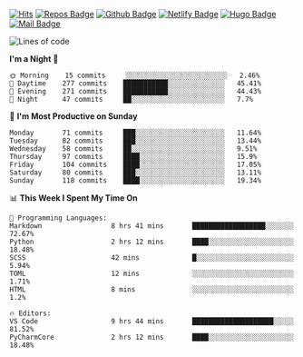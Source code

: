 

[![Hits](https://hits.seeyoufarm.com/api/count/incr/badge.svg?url=https%3A%2F%2Fgithub.com/sangm1n)](https://hits.seeyoufarm.com) 
[![Repos Badge](https://badges.pufler.dev/repos/sangm1n)](https://badges.pufler.dev)
[![Github Badge](http://img.shields.io/badge/-github-black?style=flat-square&logo=github&logoColor=white&link=https:https://github.com/sangm1n/)](https://github.com/sangm1n/)
[![Netlify Badge](https://img.shields.io/badge/-TIL-00C7B7?style=flat-square&logo=Netlify&logoColor=white&link=https://sangminlog.netlify.com)](https://sangminlog.netlify.com)
[![Hugo Badge](https://img.shields.io/badge/-techblog-FF4088?style=flat-square&logo=Hugo&logoColor=white&link=https://sangm1n.github.io)](https://sangm1n.github.io)
[![Mail Badge](http://img.shields.io/badge/-mail-D14836?style=flat-square&logo=Gmail&logoColor=white&link=mailto:dltkd96als@naver.com)](mailto:dltkd96als@naver.com/)

<!--START_SECTION:waka-->
![Lines of code](https://img.shields.io/badge/From%20Hello%20World%20I%27ve%20Written-2.3%20million%20lines%20of%20code-blue)

**I'm a Night 🦉** 

```text
🌞 Morning    15 commits     ░░░░░░░░░░░░░░░░░░░░░░░░░   2.46% 
🌆 Daytime    277 commits    ███████████░░░░░░░░░░░░░░   45.41% 
🌃 Evening    271 commits    ███████████░░░░░░░░░░░░░░   44.43% 
🌙 Night      47 commits     ██░░░░░░░░░░░░░░░░░░░░░░░   7.7%

```
📅 **I'm Most Productive on Sunday** 

```text
Monday       71 commits     ███░░░░░░░░░░░░░░░░░░░░░░   11.64% 
Tuesday      82 commits     ███░░░░░░░░░░░░░░░░░░░░░░   13.44% 
Wednesday    58 commits     ██░░░░░░░░░░░░░░░░░░░░░░░   9.51% 
Thursday     97 commits     ████░░░░░░░░░░░░░░░░░░░░░   15.9% 
Friday       104 commits    ████░░░░░░░░░░░░░░░░░░░░░   17.05% 
Saturday     80 commits     ███░░░░░░░░░░░░░░░░░░░░░░   13.11% 
Sunday       118 commits    ████░░░░░░░░░░░░░░░░░░░░░   19.34%

```


📊 **This Week I Spent My Time On** 

```text
💬 Programming Languages: 
Markdown                 8 hrs 41 mins       ██████████████████░░░░░░░   72.67% 
Python                   2 hrs 12 mins       ████░░░░░░░░░░░░░░░░░░░░░   18.48% 
SCSS                     42 mins             █░░░░░░░░░░░░░░░░░░░░░░░░   5.94% 
TOML                     12 mins             ░░░░░░░░░░░░░░░░░░░░░░░░░   1.71% 
HTML                     8 mins              ░░░░░░░░░░░░░░░░░░░░░░░░░   1.2%

🔥 Editors: 
VS Code                  9 hrs 44 mins       ████████████████████░░░░░   81.52% 
PyCharmCore              2 hrs 12 mins       ████░░░░░░░░░░░░░░░░░░░░░   18.48%

```


<!--END_SECTION:waka-->


<!--
**sangm1n/sangm1n** is a ✨ _special_ ✨ repository because its `README.md` (this file) appears on your GitHub profile.

Here are some ideas to get you started:

- 🔭 I’m currently working on ...
- 🌱 I’m currently learning ...
- 👯 I’m looking to collaborate on ...
- 🤔 I’m looking for help with ...
- 💬 Ask me about ...
- 📫 How to reach me: ...
- 😄 Pronouns: ...
- ⚡ Fun fact: ...

https://shields.io/
-->



